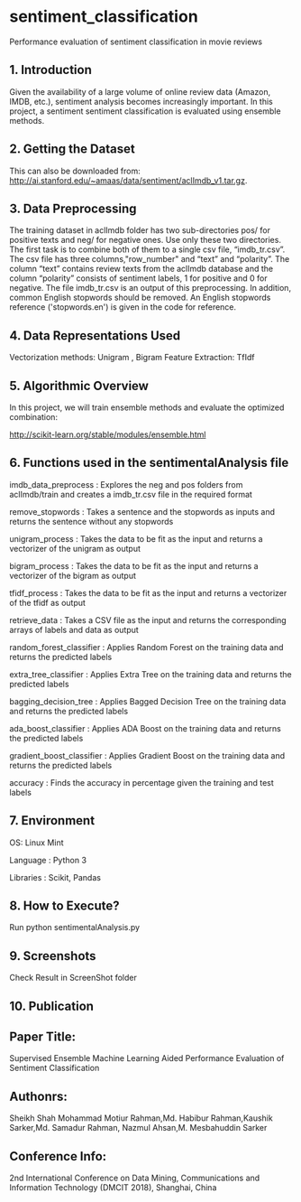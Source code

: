 # sentiment_classification
Performance evaluation of sentiment classification in movie reviews

## 1. Introduction ##

Given the availability of a large volume of online review data (Amazon, IMDB, etc.), sentiment analysis becomes increasingly important. In this project, a sentiment sentiment classification is evaluated using ensemble methods. 

## 2. Getting the Dataset ##
This can also be downloaded from: http://ai.stanford.edu/~amaas/data/sentiment/aclImdb_v1.tar.gz. 

## 3. Data Preprocessing ##

The training dataset in aclImdb folder has two sub-directories pos/ for positive texts and neg/ for negative ones. Use only these two directories. The first task is to combine both of them to a single csv file, “imdb_tr.csv”. The csv file has three columns,"row_number" and “text” and “polarity”. The column “text” contains review texts from the aclImdb database and the column “polarity” consists of sentiment labels, 1 for positive and 0 for negative. The file imdb_tr.csv is an output of this preprocessing. In addition, common English stopwords should be removed. An English stopwords reference ('stopwords.en') is given in the code for reference.


## 4. Data Representations Used  ##

Vectorization methods: Unigram , Bigram
Feature Extraction: TfIdf 


## 5. Algorithmic Overview ##

In this project, we will train ensemble methods and evaluate the optimized combination:

http://scikit-learn.org/stable/modules/ensemble.html

## 6. Functions used in the sentimentalAnalysis file ##

imdb_data_preprocess : Explores the neg and pos folders from aclImdb/train and creates a imdb_tr.csv file in the required format

remove_stopwords : Takes a sentence and the stopwords as inputs and returns the sentence without any stopwords

unigram_process : Takes the data to be fit as the input and returns a vectorizer of the unigram as output

bigram_process : Takes the data to be fit as the input and returns a vectorizer of the bigram as output 

tfidf_process : Takes the data to be fit as the input and returns a vectorizer of the tfidf as output

retrieve_data : Takes a CSV file as the input and returns the corresponding arrays of labels and data as output

random_forest_classifier : Applies Random Forest on the training data and returns the predicted labels

extra_tree_classifier : Applies Extra Tree on the training data and returns the predicted labels

bagging_decision_tree : Applies Bagged Decision Tree on the training data and returns the predicted labels

ada_boost_classifier : Applies ADA Boost on the training data and returns the predicted labels

gradient_boost_classifier : Applies Gradient Boost on the training data and returns the predicted labels

accuracy : Finds the accuracy in percentage given the training and test labels

## 7. Environment ##

OS: Linux Mint

Language : Python 3

Libraries : Scikit, Pandas 

## 8. How to Execute? ##

Run python sentimentalAnalysis.py

## 9. Screenshots ##
Check Result in ScreenShot folder

## 10. Publication ##
## Paper Title: ##
Supervised Ensemble Machine Learning Aided Performance Evaluation of Sentiment Classification
## Authonrs: ##
Sheikh Shah Mohammad Motiur Rahman,Md. Habibur Rahman,Kaushik Sarker,Md. Samadur Rahman, Nazmul Ahsan,M. Mesbahuddin Sarker
## Conference Info: ##
2nd International Conference on Data Mining, Communications and Information Technology (DMCIT 2018), Shanghai, China

